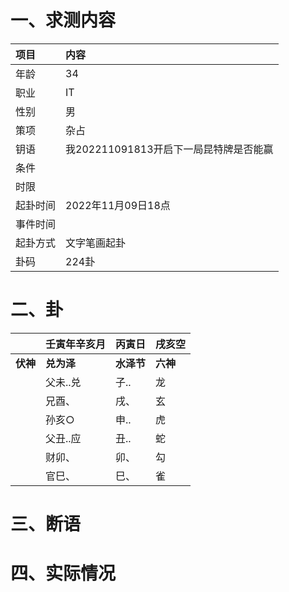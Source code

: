 # 一、求测内容
|项目|内容|
|:-|:-|
|年龄|34|
|职业|IT|
|性别|男|
|策项|杂占|
|钥语|我202211091813开启下一局昆特牌是否能赢|
|条件||
|时限||
|起卦时间|2022年11月09日18点|
|事件时间||
|起卦方式|文字笔画起卦|
|卦码|224卦|

# 二、卦
||壬寅年辛亥月|丙寅日|戌亥空|
|:-|:-|:-|:-|
|**伏神**|**兑为泽**|**水泽节**|**六神**|
||父未..兑|子..|龙|
||兄酉、|戌、|玄|
||孙亥○|申..|虎|
||父丑..应|丑..|蛇|
||财卯、|卯、|勾|
||官巳、|巳、|雀|


# 三、断语

# 四、实际情况